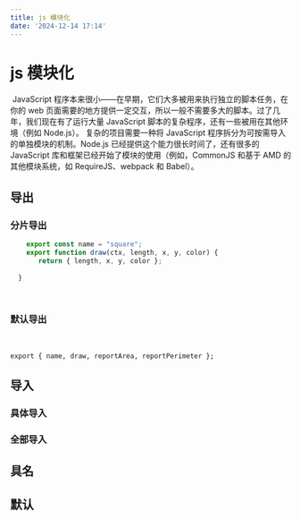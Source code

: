 ```yaml
---
title: js 模块化
date: '2024-12-14 17:14'
---
```


# js 模块化

​         JavaScript 程序本来很小——在早期，它们大多被用来执行独立的脚本任务，在你的 web 页面需要的地方提供一定交互，所以一般不需要多大的脚本。过了几年，我们现在有了运行大量 JavaScript 脚本的复杂程序，还有一些被用在其他环境（例如 Node.js）。 复杂的项目需要一种将 JavaScript 程序拆分为可按需导入的单独模块的机制。Node.js 已经提供这个能力很长时间了，还有很多的 JavaScript 库和框架已经开始了模块的使用（例如，CommonJS 和基于 AMD 的其他模块系统，如 RequireJS、webpack 和 Babel）。

## 导出

### 分片导出

```javascript
	export const name = "square"; 
	export function draw(ctx, length, x, y, color) {  				        ctx.fillStyle = color;  ctx.fillRect(x, y, length, length);   				
	   return { length, x, y, color };
  
  }
```





​		

### 默认导出

​	

```
export { name, draw, reportArea, reportPerimeter };
```



## 导入

### 具体导入

### 全部导入

## 具名

## 默认